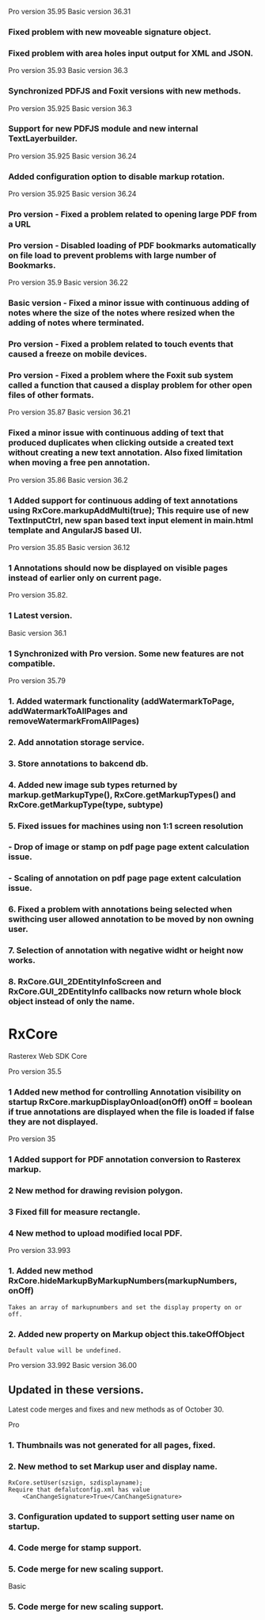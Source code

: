 

Pro version 35.95
Basic version 36.31

### Fixed problem with new moveable signature object.
### Fixed problem with area holes input output for XML and JSON.

Pro version 35.93
Basic version 36.3

### Synchronized PDFJS and Foxit versions with new methods.

Pro version 35.925
Basic version 36.3

### Support for new PDFJS module and new internal TextLayerbuilder.


Pro version 35.925
Basic version 36.24

### Added configuration option to disable markup rotation.


Pro version 35.925
Basic version 36.24

### Pro version - Fixed a problem related to opening large PDF from a URL
### Pro version - Disabled loading of PDF bookmarks automatically on file load to prevent problems with large number of Bookmarks.



Pro version 35.9
Basic version 36.22

### Basic version - Fixed a minor issue with continuous adding of notes where the size of the notes where resized when the adding of notes where terminated.

### Pro version - Fixed a problem related to touch events that caused a freeze on mobile devices.
### Pro version - Fixed a problem where the Foxit sub system called a function that caused a display problem for other open files of other formats.


Pro version 35.87
Basic version 36.21

### Fixed a minor issue with continuous adding of text that produced duplicates when clicking outside a created text without creating a new text annotation. Also fixed limitation when moving a free pen annotation.


Pro version 35.86
Basic version 36.2

### 1 Added support for continuous adding of text annotations using RxCore.markupAddMulti(true); This require use of new TextInputCtrl, new span based text input element in main.html template and AngularJS based UI.

Pro version 35.85
Basic version 36.12

### 1 Annotations should now be displayed on visible pages instead of earlier only on current page.


Pro version 35.82.
### 1 Latest version.

Basic version 36.1
### 1 Synchronized with Pro version. Some new features are not compatible.

Pro version 35.79

### 1. Added watermark functionality (addWatermarkToPage, addWatermarkToAllPages and removeWatermarkFromAllPages)

### 2. Add annotation storage service.
### 3. Store annotations to bakcend db.
### 4. Added new image sub types returned by markup.getMarkupType(), RxCore.getMarkupTypes() and RxCore.getMarkupType(type, subtype)
### 5. Fixed issues for machines using non 1:1 screen resolution
   ### - Drop of image or stamp on pdf page page extent calculation issue.
   ### - Scaling of annotation on pdf page page extent calculation issue.
### 6. Fixed a problem with annotations being selected when swithcing user allowed annotation to be moved by non owning user.
### 7. Selection of annotation with negative widht or height now works.
### 8. RxCore.GUI_2DEntityInfoScreen and RxCore.GUI_2DEntityInfo callbacks now return whole block object instead of only the name.





# RxCore
 Rasterex Web SDK Core

 Pro version 35.5

### 1 Added new method for controlling Annotation visibility on startup RxCore.markupDisplayOnload(onOff) onOff = boolean if true annotations are displayed when the file is loaded if false they are not displayed.

 Pro version 35

### 1 Added support for PDF annotation conversion to Rasterex markup.
### 2 New method for drawing revision polygon.
### 3 Fixed fill for measure rectangle.
### 4 New method to upload modified local PDF.


Pro version 33.993

### 1. Added new method RxCore.hideMarkupByMarkupNumbers(markupNumbers, onOff)
    Takes an array of markupnumbers and set the display property on or off.
    
### 2. Added new property on Markup object this.takeOffObject 
    Default value will be undefined.

 Pro version 33.992
 Basic version 36.00


## Updated in these versions.

Latest code merges and fixes and new methods as of October 30.

Pro

### 1. Thumbnails was not generated for all pages, fixed.
### 2. New method to set Markup user and display name.

    RxCore.setUser(szsign, szdisplayname);
    Require that defalutconfig.xml has value
        <CanChangeSignature>True</CanChangeSignature>

### 3. Configuration updated to support setting user name on startup.
### 4. Code merge for stamp support.
### 5. Code merge for new scaling support.

Basic

### 5. Code merge for new scaling support.





 
